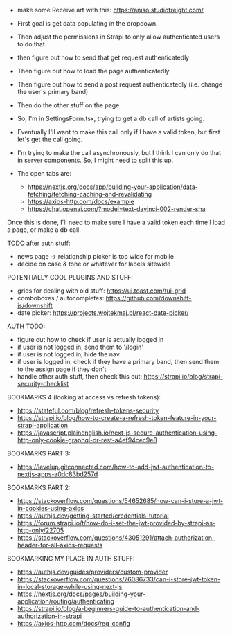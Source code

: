 - make some Receive art with this: https://aniso.studiofreight.com/

+ First goal is get data populating in the dropdown.
- Then adjust the permissions in Strapi to only allow authenticated users to do that.
- then figure out how to send that get request authenticatedly
- Then figure out how to load the page authenticatedly
- Then figure out how to send a post request authenticatedly (i.e. change the user's primary band)
- Then do the other stuff on the page

- So, I'm in SettingsForm.tsx, trying to get a db call of artists going.
- Eventually I'll want to make this call only if I have a valid token, but first let's get the call going.
- I'm trying to make the call asynchronously, but I think I can only do that in server components. So, I might need to split this up.
- The open tabs are:
    - https://nextjs.org/docs/app/building-your-application/data-fetching/fetching-caching-and-revalidating
    - https://axios-http.com/docs/example
    - https://chat.openai.com/?model=text-davinci-002-render-sha


Once this is done, I'll need to make sure I have a valid token each time I load a page, or make a db call.







TODO after auth stuff:
- news page -> relationship picker is too wide for mobile
- decide on case & tone or whatever for labels sitewide


POTENTIALLY COOL PLUGINS AND STUFF:
- grids for dealing with old stuff: https://ui.toast.com/tui-grid
- comboboxes / autocompletes: https://github.com/downshift-js/downshift
- date picker: https://projects.wojtekmaj.pl/react-date-picker/

















AUTH TODO:

<!-- - successful form submission moves user to '/' -->
<!-- - unsuccessful form submission shows error message -->
- figure out how to check if user is actually logged in
- if user is not logged in, send them to '/login'
- if user is not logged in, hide the nav
- if user is logged in, check if they have a primary band, then send them to the assign page if they don't
- handle other auth stuff, then check this out: https://strapi.io/blog/strapi-security-checklist


BOOKMARKS 4 (looking at access vs refresh tokens):
- https://stateful.com/blog/refresh-tokens-security
- https://strapi.io/blog/how-to-create-a-refresh-token-feature-in-your-strapi-application
- https://javascript.plainenglish.io/next-js-secure-authentication-using-http-only-cookie-graphql-or-rest-a4ef94cec9e8

BOOKMARKS PART 3:
- https://levelup.gitconnected.com/how-to-add-jwt-authentication-to-nextjs-apps-a0dc83bd257d

BOOKMARKS PART 2:
- https://stackoverflow.com/questions/54652685/how-can-i-store-a-jwt-in-cookies-using-axios
- https://authjs.dev/getting-started/credentials-tutorial
- https://forum.strapi.io/t/how-do-i-set-the-jwt-provided-by-strapi-as-http-only/22705
- https://stackoverflow.com/questions/43051291/attach-authorization-header-for-all-axios-requests

BOOKMARKING MY PLACE IN AUTH STUFF:
- https://authjs.dev/guides/providers/custom-provider
- https://stackoverflow.com/questions/76086733/can-i-store-jwt-token-in-local-storage-while-using-next-js
- https://nextjs.org/docs/pages/building-your-application/routing/authenticating
- https://strapi.io/blog/a-beginners-guide-to-authentication-and-authorization-in-strapi
- https://axios-http.com/docs/req_config